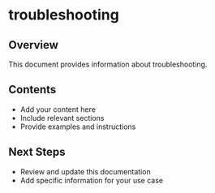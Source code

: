 # troubleshooting

## Overview

This document provides information about troubleshooting.

## Contents

- Add your content here
- Include relevant sections
- Provide examples and instructions

## Next Steps

- Review and update this documentation
- Add specific information for your use case
